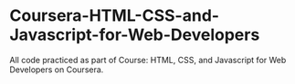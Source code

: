# Coursera-HTML-CSS-and-Javascript-for-Web-Developers
All code practiced as part of Course: HTML, CSS, and Javascript for Web Developers on Coursera.
